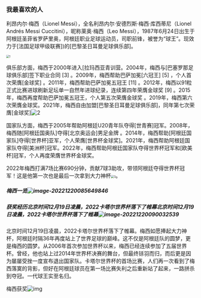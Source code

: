 ### 我最喜欢的人

  利昂内尔·梅西（Lionel Messi），全名利昂内尔·安德烈斯·梅西·库西蒂尼（Lionel Andrés Messi Cuccitini），昵称莱奥·梅西（Leo Messi），1987年6月24日出生于阿根廷圣菲省罗萨里奥，阿根廷职业足球运动员，司职前锋，被誉为“球王”。现效力于[法国足球甲级联赛])的[巴黎圣日耳曼足球俱乐部]。

<img src="C:\Users\dell\Desktop\2022003059李浩然\图片\1.jpg" alt="1" style="zoom:50%;" />

  俱乐部方面，梅西于2000年进入[拉玛西亚青训营。2004年，梅西与[巴塞罗那足球俱乐部]签下职业合同 [3] 。2009年，梅西帮助巴萨加冕[六冠王] [5] ，个人首次荣膺[金球奖] 。2011年，梅西帮助巴萨加冕五冠王 [11] 。2012年，梅西以91粒正式比赛进球刷新足坛单一自然年进球纪录，连续第四年荣膺金球奖 [9] 。2015年，梅西再度帮助巴萨加冕五冠王，个人第五次荣膺金球奖  。2019年，梅西第六次荣膺金球奖。2021年，梅西自由加盟[巴黎圣日耳曼足球俱乐部]，同年第七次荣膺[金球奖]![2](C:\Users\dell\Desktop\2022003059李浩然\图片\2.jpg) 

  国家队方面，梅西于2005年帮助阿根廷U20青年队夺得[世青赛]冠军。2008年，梅西随[阿根廷国奥队]夺得[北京奥运会]男足金牌 。2014年，梅西帮助[阿根廷国家队]夺得[世界杯]亚军，个人荣膺[世界杯金球奖]。2021年，梅西帮助阿根廷国家队夺得[美洲杯]冠军。2022年，梅西帮助阿根廷国家队夺得世界杯冠军和[欧美杯]冠军，个人再度荣膺世界杯金球奖。

  2022年梅西打满7场比赛690分钟，贡献7球3助攻，带领阿根廷夺得世界杯冠军！这是他第一次也是最后一次拿到大力神杯<img src="C:\Users\dell\Desktop\2022003059李浩然\图片\3.jpg" alt="3" style="zoom:50%;" />。

##### 梅西一览<img src="C:\Users\dell\AppData\Roaming\Typora\typora-user-images\image-20221220085649846.png" alt="image-20221220085649846"  />

##### 获奖经历北京时间12月19日凌晨，2022卡塔尔世界杯落下了帷幕北京时间12月19日凌晨，2022卡塔尔世界杯落下了帷幕![image-20221220090032539](C:\Users\dell\AppData\Roaming\Typora\typora-user-images\image-20221220090032539.png)

   北京时间12月19日凌晨，2022卡塔尔世界杯落下了帷幕。梅西如愿捧起大力神杯，阿根廷时隔36年再度站上了世界足球的巅峰。这不仅是阿根廷队的圆梦，更是梅西的圆梦。从2006年首次参加世界杯以来，梅西已经连续参加了五届世界杯。曾经，他也站上过2014年世界杯决赛的舞台，但最终铩羽而归，而后更是因为屡屡受挫一度宣布退出国家队。卡塔尔世界杯的首场比赛，人们再一次看到了梅西落寞的背影，但好在阿根廷球员在第一场比赛失利之后重新站了起来，一路拼杀到夺冠。一代球王实至名归。

梅西获奖![img](https://inews.gtimg.com/newsapp_bt/0/15565163292/1000)